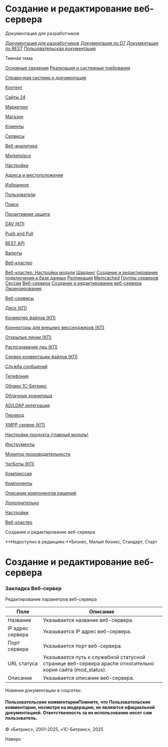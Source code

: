 # Создание и редактирование веб-сервера

Документация для разработчиков

[Документация для разработчиков](https://dev.1c-bitrix.ru/api_help/)
[Документация по D7](https://dev.1c-bitrix.ru/api_d7/)
[Документация по REST](https://dev.1c-bitrix.ru/rest_help/)
[Пользовательская документация](https://dev.1c-bitrix.ru/user_help/)

Темная тема

[Основные сведения](/user_help/index.php)
[Реализация и системные требования](/user_help/reqintro.php)

[Справочная система и документация](/user_help/help/index.php)

[Контент](/user_help/content/index.php)

[Сайты 24](/user_help/sites24/index.php)

[Маркетинг](/user_help/marketing/index.php)

[Магазин](/user_help/store/index.php)

[Клиенты](/user_help/clients/index.php)

[Сервисы](/user_help/service/index.php)

[Веб-аналитика](/user_help/statistic/index.php)

[Marketplace](/user_help/marketplace/index.php)

[Настройки](/user_help/settings/index.php)

[Адреса и местоположения](/user_help/settings/location/index.php)

[Избранное](/user_help/settings/favorites/index.php)

[Пользователи](/user_help/settings/users/index.php)

[Поиск](/user_help/settings/search/index.php)

[Проактивная защита](/user_help/settings/security/index.php)

[DAV (КП)](/user_help/settings/dav/index.php)

[Push and Pull](/user_help/settings/pull/index.php)

[REST API](/user_help/settings/rest_api/index.php)

[Валюты](/user_help/settings/currency/index.php)

[Веб-кластер](/user_help/settings/cluster/index.php)

[Веб-кластер. Настройки модуля](/user_help/settings/cluster/settings.php)
[Шардинг](/user_help/settings/cluster/cluster_dbnode_list.php)
[Создание и редактирование подключения к базе данных](/user_help/settings/cluster/cluster_dbnode_edit.php)
[Репликация](/user_help/settings/cluster/cluster_slave_list.php)
[Memcached](/user_help/settings/cluster/cluster_memcache_list.php)
[Группы серверов](/user_help/settings/cluster/cluster_index.php)
[Сессии](/user_help/settings/cluster/cluster_session.php)
[Веб-сервера](/user_help/settings/cluster/cluster_webnode_list.php)
[Создание и редактирование веб-сервера](/user_help/settings/cluster/cluster_webnode_edit.php)
[Лицензирование](/user_help/settings/cluster/cluster_server_list.php)

[Веб-сервисы](/user_help/settings/webservice/index.php)

[Диск (КП)](/user_help/settings/disk/index.php)

[Конвертер файлов (КП)](/user_help/settings/transformer/index.php)

[Коннекторы для внешних мессенджеров (КП)](/user_help/settings/imconnector/index.php)

[Открытые линии (КП)](/user_help/settings/imopenlines/index.php)

[Распознавание лиц (КП)](/user_help/settings/faceid/index.php)

[Сервер конвертации файлов (КП)](/user_help/settings/transformercontroller/index.php)

[Служба сообщений](/user_help/settings/message_service/index.php)

[Телефония](/user_help/settings/voximplant/index.php)

[Облако 1С-Битрикс](/user_help/settings/bitrixcloud/index.php)

[Облачные хранилища](/user_help/settings/clouds/index.php)

[AD/LDAP интеграция](/user_help/settings/ldap/index.php)

[Перевод](/user_help/settings/translate/index.php)

[XMPP сервер (КП)](/user_help/settings/xmpp/index.php)

[Настройки продукта (главный модуль)](/user_help/settings/settings/index.php)

[Инструменты](/user_help/settings/utilities/index.php)

[Монитор производительности](/user_help/settings/perfmon/index.php)

[ЧатБоты (КП)](/user_help/settings/imbot/index.php)

[Компрессия](/user_help/settings/compression/index.php)

[Компоненты](/user_help/components/index.php)

[Описание компонентов решений](/user_help/description_decisions/index.php)

[Дополнительно](/user_help/additional/index.php)

[Настройки](/user_help/settings/index.php)

[Веб-кластер](/user_help/settings/cluster/index.php)

Создание и редактирование веб-сервера

**Недоступно в редакциях:**Бизнес, Малый бизнес, Стандарт, Старт

# Создание и редактирование веб-сервера

### Закладка Веб-сервер

  

Редактирование параметров веб-сервера

| Поле | Описание |
| --- | --- |
| Название | Указывается название веб-сервера. |
| IP адрес сервера | Указывается IP адрес веб-сервера. |
| Порт сервера | Указывается порт веб-сервера. |
| URL статуса | Указывается путь к служебной статусной странице веб-сервера apache относительно корня сайта (mod\_status). |
| Описание | Указывается описание веб-сервера. |

Новинки документации в соцсетях:

#### Пользовательские комментарииПомните, что Пользовательские комментарии, несмотря на модерацию, не являются официальной документацией. Ответственность за их использование несет сам пользователь.

© «Битрикс», 2001-2025, «1С-Битрикс», 2025

Наверх